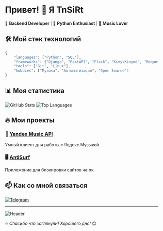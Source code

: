 # Привет! 👋 Я TnSiRt

🚀 **Backend Developer** | 🐍 **Python Enthusiast** | 🎵 **Music Lover**

## 🛠️ Мой стек технологий

```python
{
    "languages": ["Python", "SQL"],
    "frameworks": ["Django", "FastAPI", "Flask", "Kivy\Kivymd", "Requests", "BeautifulSoup"], 
    "tools": ["Git", "Linux"],
    "hobbies": ["Музыка", "Автоматизация", "Open Source"]
}
```

## 📊 Моя статистика

![GitHub Stats](https://github-readme-stats.vercel.app/api?username=TnSiRt&show_icons=true&theme=radical)  ![Top Languages](https://github-readme-stats.vercel.app/api/top-langs/?username=TnSiRt&layout=compact&theme=radical)

## 🔥 Мои проекты

### 🎵 [Yandex Music API](https://github.com/yourusername/yandex-music-api)
Умный клиент для работы с Яндекс.Музыкой

### 🖥️ [AntiSurf](https://github.com/yourusername/another-project](https://github.com/TnSiRt/AntiSurf))
Приложение для блокировки сайтов на пк.

## 📫 Как со мной связаться

[![Telegram](https://img.shields.io/badge/Telegram-@username-blue)](https://t.me/TnSiRT)

---

![Header](https://github.com/TnSiRT/TnSiRt/blob/main/banner.png)

⭐ *Спасибо что заглянули! Хорошего дня!* 😊
